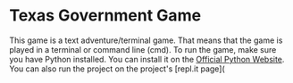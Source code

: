 # Texas Government Game
This game is a text adventure/terminal game.
That means that the game is played in a terminal or command line (cmd).
To run the game, make sure you have Python installed.
You can install it on the [Official Python Website](https://www.python.org/downloads/).
You can also run the project on the project's [repl.it page](
